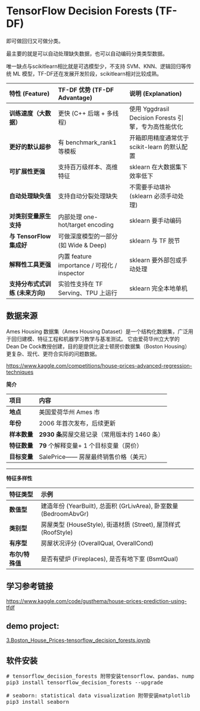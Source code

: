 # TensorFlow Decision Forests (TF-DF) 

即可做回归又可做分类。

最主要的就是可以自动处理缺失数据，也可以自动编码分类类型数据。

唯一缺点与scikitlearn相比就是可选模型少，不支持 SVM、KNN、逻辑回归等传统 ML 模型，TF-DF还在发展开发阶段，scikitlearn相对比较成熟。

| 特性 (Feature) | TF-DF 优势 (TF-DF Advantage) | 说明 (Explanation) |
| :--- | :--- | :--- |
| **训练速度（大数据）** | 更快 (C++ 后端 + 多线程) | 使用 Yggdrasil Decision Forests 引擎，专为高性能优化 |
| **更好的默认超参** | 有 benchmark_rank1 等模板 | 开箱即用精度通常优于 scikit-learn 的默认配置 |
| **可扩展性更强** | 支持百万级样本、高维特征 | sklearn 在大数据集下效率低下 |
| **自动处理缺失值** | 支持自动分裂处理缺失 | 不需要手动填补 (sklearn 必须手动处理) |
| **对类别变量原生支持** | 内部处理 one-hot/target encoding | sklearn 要手动编码 |
| **与 TensorFlow 集成好** | 可做深度模型的一部分 (如 Wide & Deep) | sklearn 与 TF 脱节 |
| **解释性工具更强** | 内置 feature importance / 可视化 / inspector | sklearn 要外部包或手动处理 |
| **支持分布式式训练 (未来方向)** | 实验性支持在 TF Serving、TPU 上运行 | sklearn 完全本地单机 |

## 数据来源
Ames Housing 数据集（Ames Housing Dataset）是一个结构化数据集，广泛用于回归建模、特征工程和机器学习教学与基准测试。
它由爱荷华州立大学的 Dean De Cock教授创建，目的是提供比波士顿房价数据集（Boston Housing）更复杂、现代、更符合实际的问题数据。

https://www.kaggle.com/competitions/house-prices-advanced-regression-techniques

**简介**

| 项目 | 内容                             |
| :--- |:-------------------------------|
| **地点** | 美国爱荷华州 Ames 市                  |
| **年份** | 2006 年首次发布，后续更新                |
| **样本数量** | **2930 条**房屋交易记录（常用版本约 1460 条） |
| **特征数量** | **79** 个解释变量+ 1 个目标变量（房价）      |
| **目标变量** | SalePrice—— 房屋最终销售价格（美元）       |

---

**特征多样性**

| 特征类型       | 示例 |
|:-----------| :--- |
| **数值型**    | 建造年份 (YearBuilt), 总面积 (GrLivArea), 卧室数量 (BedroomAbvGr) |
| **类别型**    | 房屋类型 (HouseStyle), 街道材质 (Street), 屋顶样式 (RoofStyle) |
| **有序型**    | 房屋状况评分 (OverallQual, OverallCond) |
| **布尔/特殊值** | 是否有壁炉 (Fireplaces), 是否有地下室 (BsmtQual) |

## 学习参考链接

https://www.kaggle.com/code/gusthema/house-prices-prediction-using-tfdf

## demo project:

[3.Boston_House_Prices-tensorflow_decision_forests.ipynb](./demo_project/3.Boston_House_Prices-tensorflow_decision_forests.ipynb)

## 软件安装

<pre>
# tensorflow_decision_forests 附带安装tensorflow、pandas、numpy
pip3 install tensorflow_decision_forests --upgrade

# seaborn: statistical data visualization 附带安装matplotlib
pip3 install seaborn
</pre>
